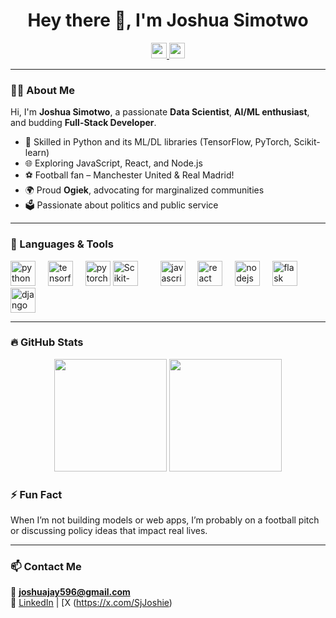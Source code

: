 <h1 align="center">Hey there 👋, I'm Joshua Simotwo</h1>

<div align="center">
  <a href="https://www.linkedin.com/in/simotwo01" target="_blank">
    <img src="https://img.shields.io/static/v1?message=LinkedIn&logo=linkedin&label=&color=0077B5&logoColor=white&style=for-the-badge" height="25" />
  </a>
  <a href="https://x.com/SjJoshie" target="_blank">
    <img src="https://img.shields.io/static/v1?message=X&logo=x&label=&color=000000&logoColor=white&style=for-the-badge" height="25" />
  </a>
</div>

---

### 👨‍💻 About Me

Hi, I'm **Joshua Simotwo**, a passionate **Data Scientist**, **AI/ML enthusiast**, and budding **Full-Stack Developer**.  
- 🧠 Skilled in Python and its ML/DL libraries (TensorFlow, PyTorch, Scikit-learn)  
- 🌐 Exploring JavaScript, React, and Node.js  
- ⚽ Football fan – Manchester United & Real Madrid!  
- 🌍 Proud **Ogiek**, advocating for marginalized communities  
- 🗳️ Passionate about politics and public service  

---

### 🧰 Languages & Tools

<div align="left">
  <img src="https://cdn.jsdelivr.net/gh/devicons/devicon/icons/python/python-original.svg" height="40" alt="python logo"/>
  <img width="12" />
  <img src="https://cdn.jsdelivr.net/gh/devicons/devicon/icons/tensorflow/tensorflow-original.svg" height="40" alt="tensorflow logo"/>
  <img width="12" />
  <img src="https://cdn.jsdelivr.net/gh/devicons/devicon/icons/pytorch/pytorch-original.svg" height="40" alt="pytorch logo"/>
  <img src="https://upload.wikimedia.org/wikipedia/commons/0/05/Scikit_learn_logo_small.svg" height="40" alt="Scikit-learn logo"/>
  <img width="12" />
  <img width="12" />
  <img src="https://cdn.jsdelivr.net/gh/devicons/devicon/icons/javascript/javascript-original.svg" height="40" alt="javascript logo"/>
  <img width="12" />
  <img src="https://cdn.jsdelivr.net/gh/devicons/devicon/icons/react/react-original.svg" height="40" alt="react logo"/>
  <img width="12" />
  <img src="https://cdn.jsdelivr.net/gh/devicons/devicon/icons/nodejs/nodejs-original.svg" height="40" alt="nodejs logo"/>
  <img width="12" />
  <img src="https://cdn.jsdelivr.net/gh/devicons/devicon/icons/flask/flask-original.svg" height="40" alt="flask logo"/>
  <img width="12" />
  <img src="https://cdn.jsdelivr.net/gh/devicons/devicon/icons/django/django-plain.svg" height="40" alt="django logo"/>
</div>

---

### 🔥 GitHub Stats

<div align="center">
  <img src="https://github-readme-stats.vercel.app/api?username=simotwo01&show_icons=true&theme=radical" height="180" />
  <img src="https://streak-stats.demolab.com?user=simotwo01&theme=radical" height="180" />
</div>

### ⚡ Fun Fact

When I’m not building models or web apps, I’m probably on a football pitch or discussing policy ideas that impact real lives.

---

### 📫 Contact Me

📧 **joshuajay596@gmail.com**  
🔗 [LinkedIn](https://www.linkedin.com/in/simotwo01) | [X (https://x.com/SjJoshie)
